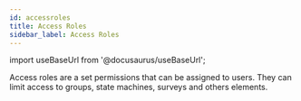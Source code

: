 ```yaml
---
id: accessroles
title: Access Roles
sidebar_label: Access Roles
---
```

import useBaseUrl from '@docusaurus/useBaseUrl';

Access roles are a set permissions that can be assigned to users.
They can limit access to groups, state machines, surveys and others elements.


